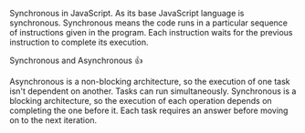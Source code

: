 Synchronous in JavaScript.
As its base JavaScript language is synchronous. Synchronous means the code runs in a particular sequence of instructions given in the program. Each instruction waits for the previous instruction to complete its execution.


Synchronous and Asynchronous 👍

Asynchronous is a non-blocking architecture, so the execution of one task isn't dependent on another. Tasks can run simultaneously. Synchronous is a blocking architecture, so the execution of each operation depends on completing the one before it. Each task requires an answer before moving on to the next iteration.